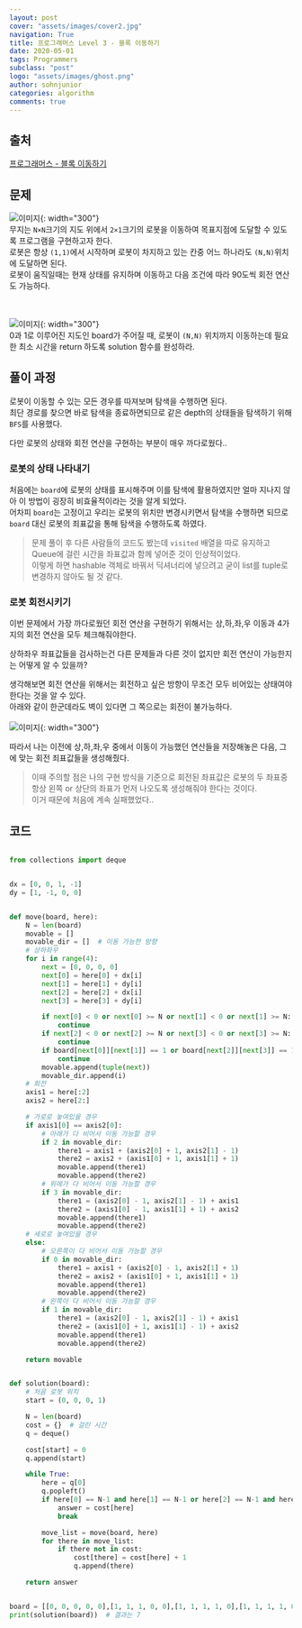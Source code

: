 ```yaml
---
layout: post
cover: "assets/images/cover2.jpg"
navigation: True
title: 프로그래머스 Level 3 - 블록 이동하기
date: 2020-05-01
tags: Programmers
subclass: "post"
logo: "assets/images/ghost.png"
author: sohnjunior
categories: algorithm
comments: true
---
```


## 출처

[프로그래머스 - 블록 이동하기](https://programmers.co.kr/learn/courses/30/lessons/60063)

## 문제

![이미지](/assets/images/programmers/block.jpg){: width="300"}
<br>
무지는 `N×N`크기의 지도 위에서 `2×1`크기의 로봇을 이동하여 목표지점에 도달할 수 있도록 프로그램을 구현하고자 한다. <br>
로봇은 항상 `(1,1)`에서 시작하며 로봇이 차지하고 있는 칸중 어느 하나라도 `(N,N)`위치에 도달하면 된다. <br>
로봇이 움직일때는 현재 상태를 유지하며 이동하고 다음 조건에 따라 90도씩 회전 연산도 가능하다. <br><br><br>

![이미지](/assets/images/programmers/block-rotate.jpg){: width="300"}
<br>
0과 1로 이루어진 지도인 board가 주어질 때, 로봇이 `(N,N)` 위치까지 이동하는데 필요한 최소 시간을 return 하도록 solution 함수를 완성하라.

## 풀이 과정

로봇이 이동할 수 있는 모든 경우를 따져보며 탐색을 수행하면 된다. <br>
최단 경로를 찾으면 바로 탐색을 종료하면되므로 같은 depth의 상태들을 탐색하기 위해 `BFS`를 사용했다. <br>

다만 로봇의 상태와 회전 연산을 구현하는 부분이 매우 까다로웠다..

### 로봇의 상태 나타내기

처음에는 `board`에 로봇의 상태를 표시해주며 이를 탐색에 활용하였지만 얼마 지나지 않아 이 방법이 굉장히 비효율적이라는 것을 알게 되었다. <br>
어차피 `board`는 고정이고 우리는 로봇의 위치만 변경시키면서 탐색을 수행하면 되므로 `board` 대신 로봇의 죄표값을 통해 탐색을 수행하도록 하였다.<br>

> 문제 풀이 후 다른 사람들의 코드도 봤는데 `visited` 배열을 따로 유지하고 Queue에 걸린 시간을 좌표값과 함께 넣어준 것이 인상적이었다. <br> 이렇게 하면 hashable 객체로 바꿔서 딕셔너리에 넣으려고 굳이 list를 tuple로 변경하지 않아도 될 것 같다.

### 로봇 회전시키기

이번 문제에서 가장 까다로웠던 회전 연산을 구현하기 위해서는 상,하,좌,우 이동과 4가지의 회전 연산을 모두 체크해줘야한다.

상하좌우 좌표값들을 검사하는건 다른 문제들과 다른 것이 없지만 회전 연산이 가능한지는 어떻게 알 수 있을까? <br>

생각해보면 회전 연산을 위해서는 회전하고 싶은 방향이 무조건 모두 비어있는 상태여야 한다는 것을 알 수 있다.<br>
아래와 같이 한군데라도 벽이 있다면 그 쪽으로는 회전이 불가능하다.<br><br>
![이미지](/assets/images/programmers/block-example.png){: width="300"}

따라서 나는 이전에 상,하,좌,우 중에서 이동이 가능했던 연산들을 저장해놓은 다음, 그에 맞는 회전 죄표값들을 생성해줬다. <br>

> 이때 주의할 점은 나의 구현 방식을 기준으로 회전된 좌표값은 로봇의 두 좌표중 항상 왼쪽 or 상단의 좌표가 먼저 나오도록 생성해줘야 한다는 것이다. <br>이거 때문에 처음에 계속 실패했었다..

## 코드

```python

from collections import deque


dx = [0, 0, 1, -1]
dy = [1, -1, 0, 0]


def move(board, here):
    N = len(board)
    movable = []
    movable_dir = []  # 이동 가능한 방향
    # 상하좌우
    for i in range(4):
        next = [0, 0, 0, 0]
        next[0] = here[0] + dx[i]
        next[1] = here[1] + dy[i]
        next[2] = here[2] + dx[i]
        next[3] = here[3] + dy[i]

        if next[0] < 0 or next[0] >= N or next[1] < 0 or next[1] >= N:
            continue
        if next[2] < 0 or next[2] >= N or next[3] < 0 or next[3] >= N:
            continue
        if board[next[0]][next[1]] == 1 or board[next[2]][next[3]] == 1:
            continue
        movable.append(tuple(next))
        movable_dir.append(i)
    # 회전
    axis1 = here[:2]
    axis2 = here[2:]

    # 가로로 놓여있을 경우
    if axis1[0] == axis2[0]:
        # 아래가 다 비어서 이동 가능할 경우
        if 2 in movable_dir:
            there1 = axis1 + (axis2[0] + 1, axis2[1] - 1)
            there2 = axis2 + (axis1[0] + 1, axis1[1] + 1)
            movable.append(there1)
            movable.append(there2)
        # 위에가 다 비어서 이동 가능할 경우
        if 3 in movable_dir:
            there1 = (axis2[0] - 1, axis2[1] - 1) + axis1
            there2 = (axis1[0] - 1, axis1[1] + 1) + axis2
            movable.append(there1)
            movable.append(there2)
    # 세로로 놓여있을 경우
    else:
        # 오른쪽이 다 비어서 이동 가능할 경우
        if 0 in movable_dir:
            there1 = axis1 + (axis2[0] - 1, axis2[1] + 1)
            there2 = axis2 + (axis1[0] + 1, axis1[1] + 1)
            movable.append(there1)
            movable.append(there2)
        # 왼쪽이 다 비어서 이동 가능할 경우
        if 1 in movable_dir:
            there1 = (axis2[0] - 1, axis2[1] - 1) + axis1
            there2 = (axis1[0] + 1, axis1[1] - 1) + axis2
            movable.append(there1)
            movable.append(there2)

    return movable


def solution(board):
    # 처음 로봇 위치
    start = (0, 0, 0, 1)

    N = len(board)
    cost = {}  # 걸린 시간
    q = deque()

    cost[start] = 0
    q.append(start)

    while True:
        here = q[0]
        q.popleft()
        if here[0] == N-1 and here[1] == N-1 or here[2] == N-1 and here[3] == N-1:
            answer = cost[here]
            break

        move_list = move(board, here)
        for there in move_list:
            if there not in cost:
                cost[there] = cost[here] + 1
                q.append(there)

    return answer


board = [[0, 0, 0, 0, 0],[1, 1, 1, 0, 0],[1, 1, 1, 1, 0],[1, 1, 1, 1, 0],[1, 1, 1, 0, 0]]
print(solution(board))  # 결과는 7

```
